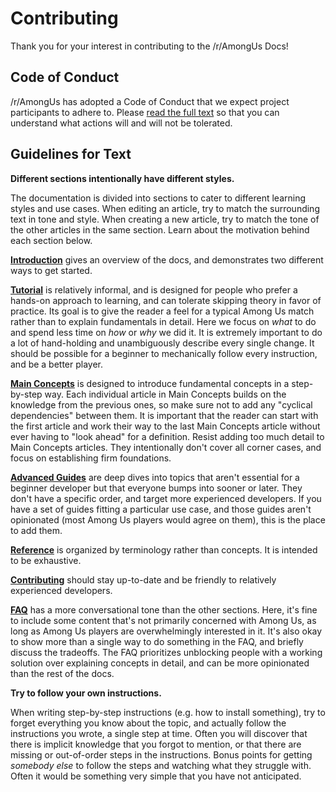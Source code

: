 # Contributing

Thank you for your interest in contributing to the /r/AmongUs Docs!

## Code of Conduct

/r/AmongUs has adopted a Code of Conduct that we expect project
participants to adhere to. Please [read the full text](https://github.com/amongussubreddit/ramong.us/blob/main/CODE_OF_CONDUCT.md)
so that you can understand what actions will and will not be tolerated.

## Guidelines for Text

**Different sections intentionally have different styles.**

The documentation is divided into sections to cater to different learning styles and use cases. When editing an article, try to match the surrounding text in tone and style. When creating a new article, try to match the tone of the other articles in the same section. Learn about the motivation behind each section below.

**[Introduction](https://ramong.us/docs/getting-started.html)** gives an overview of the docs, and demonstrates two different ways to get started.

**[Tutorial](https://ramong.us/tutorial/tutorial.html)** is relatively informal, and is designed for people who prefer a hands-on approach to learning, and can tolerate skipping theory in favor of practice. Its goal is to give the reader a feel for a typical Among Us match rather than to explain fundamentals in detail. Here we focus on *what* to do and spend less time on *how* or *why* we did it. It is extremely important to do a lot of hand-holding and unambiguously describe every single change. It should be possible for a beginner to mechanically follow every instruction, and be a better player.

**[Main Concepts](https://ramong.us/docs/lobbies.html)** is designed to introduce fundamental concepts in a step-by-step way. Each individual article in Main Concepts builds on the knowledge from the previous ones, so make sure not to add any "cyclical dependencies" between them. It is important that the reader can start with the first article and work their way to the last Main Concepts article without ever having to "look ahead" for a definition. Resist adding too much detail to Main Concepts articles. They intentionally don't cover all corner cases, and focus on establishing firm foundations.

**[Advanced Guides](https://ramong.us/docs/impostor-strategies.html)** are deep dives into topics that aren't essential for a beginner developer but that everyone bumps into sooner or later. They don't have a specific order, and target more experienced developers. If you have a set of guides fitting a particular use case, and those guides aren't opinionated (most Among Us players would agree on them), this is the place to add them.

**[Reference](https://ramong.us/docs/glossary.html)** is organized by terminology rather than concepts. It is intended to be exhaustive.

**[Contributing](https://ramong.us/docs/how-to-contribute.html)** should stay up-to-date and be friendly to relatively experienced developers.

**[FAQ](https://ramong.us/docs/faq-general.html)** has a more conversational tone than the other sections. Here, it's fine to include some content that's not primarily concerned with Among Us, as long as Among Us players are overwhelmingly interested in it. It's also okay to show more than a single way to do something in the FAQ, and briefly discuss the tradeoffs. The FAQ prioritizes unblocking people with a working solution over explaining concepts in detail, and can be more opinionated than the rest of the docs.

**Try to follow your own instructions.**

When writing step-by-step instructions (e.g. how to install something), try to forget everything you know about the topic, and actually follow the instructions you wrote, a single step at time. Often you will discover that there is implicit knowledge that you forgot to mention, or that there are missing or out-of-order steps in the instructions. Bonus points for getting *somebody else* to follow the steps and watching what they struggle with. Often it would be something very simple that you have not anticipated.
